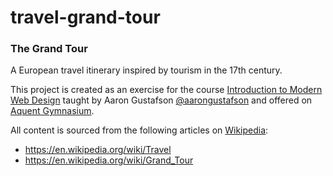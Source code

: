 # travel-grand-tour

<h3>The Grand Tour</h3>
<p>A European travel itinerary inspired by tourism in the 17th century.</p>
<p>This project is created as an exercise for the course <a href="https://thegymnasium.com/courses/GYM/107/0/about">Introduction to Modern Web Design</a> taught by Aaron Gustafson <a href="https://github.com/aarongustafson">@aarongustafson</a> and offered on <a href="https://thegymnasium.com">Aquent Gymnasium</a>.</p>

<p>All content is sourced from the following articles on <a href="https://en.wikipedia.org/wiki/Wikipedia">Wikipedia</a>:</p>
<ul>
  <li><a href="https://en.wikipedia.org/wiki/Travel">https://en.wikipedia.org/wiki/Travel</a></li>
  <li><a href="https://en.wikipedia.org/wiki/Grand_Tour">https://en.wikipedia.org/wiki/Grand_Tour</a></li>  
</ul>

